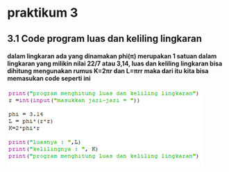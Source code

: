 # praktikum 3
## 3.1 Code program luas dan keliling lingkaran
#### dalam lingkaran ada yang dinamakan phi(π) merupakan 1 satuan dalam lingkaran yang milikin nilai 22/7 atau 3,14, luas dan keliling lingkaran bisa dihitung mengunakan rumus K=2πr dan L=πrr maka dari itu kita bisa memasukan code seperti ini
![Gambar1](rumusK&L.png)
#### 
